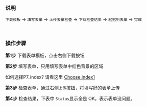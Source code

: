 ### 说明

`下载模板` -> `填写表单` -> `上传表单检查` -> `下载检查结果` -> `粘贴到表单` -> `完成`

</br>

### 操作步骤

**第1步** 下载表单模板，点击右侧下载按钮    

**第2步** 填写表单，只用填写表单中红色背景的区域    

如何选择P7_index? 请看这里 [Choose index1](http://192.168.206.171:6611/tools/hiseq_index)   

**第3步** 检查表单，通过右侧`上传`按钮，将填写好的表单上传    

**第4步** 检查结果，下表中 `Status`显示全是 OK，表示表单没问题。  
